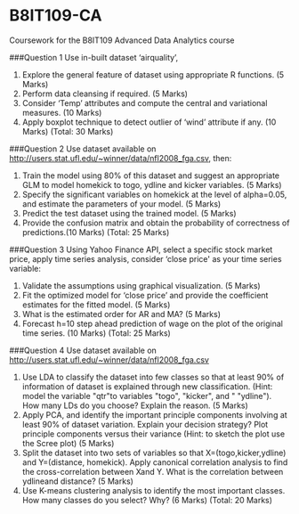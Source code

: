 # B8IT109-CA
Coursework for the B8IT109 Advanced Data Analytics course


###Question 1
Use in-built dataset ‘airquality’,
1. Explore the general feature of dataset using appropriate R functions. (5 Marks)
2. Perform data cleansing if required. (5 Marks)
3. Consider ‘Temp’ attributes and compute the central and variational measures. (10 Marks)
4. Apply boxplot technique to detect outlier of ‘wind’ attribute if any. (10 Marks)
(Total: 30 Marks)

###Question 2
Use dataset available on http://users.stat.ufl.edu/~winner/data/nfl2008_fga.csv, then:
1. Train the model using 80% of this dataset and suggest an appropriate GLM to model homekick to togo, ydline and kicker variables. (5 Marks)
2. Specify the significant variables on homekick at the level of alpha=0.05, and estimate the parameters of your model. (5 Marks)
3. Predict the test dataset using the trained model. (5 Marks)
4. Provide the confusion matrix and obtain the probability of correctness of predictions.(10 Marks)
(Total: 25 Marks)

###Question 3
Using Yahoo Finance API, select a specific stock market price, apply time series analysis, consider ‘close price' as your time series variable:
1. Validate the assumptions using graphical visualization. (5 Marks)
2. Fit the optimized model for ‘close price’ and provide the coefficient estimates for the fitted model. (5 Marks)
3. What is the estimated order for AR and MA? (5 Marks)
4. Forecast h=10 step ahead prediction of wage on the plot of the original time series. (10 Marks)
(Total: 25 Marks)

###Question 4
Use dataset available on http://users.stat.ufl.edu/~winner/data/nfl2008_fga.csv
1. Use LDA to classify the dataset into few classes so that at least 90% of information of dataset is explained through new classification. (Hint: model the variable "qtr"to variables "togo", "kicker", and " "ydline"). How many LDs do you choose? Explain the reason. (5 Marks)
2. Apply PCA, and identify the important principle components involving at least 90% of dataset variation. Explain your decision strategy?  Plot principle components versus their variance (Hint: to sketch the plot use the Scree plot) (5 Marks)
3. Split the dataset into two sets of variables so that X=(togo,kicker,ydline) and Y=(distance, homekick). Apply canonical correlation analysis to find the cross-correlation between Xand Y. What is the correlation between ydlineand distance? (5 Marks)
4. Use K-means clustering analysis to identify the most important classes. How many classes do you select? Why? (6 Marks)
(Total: 20 Marks)
